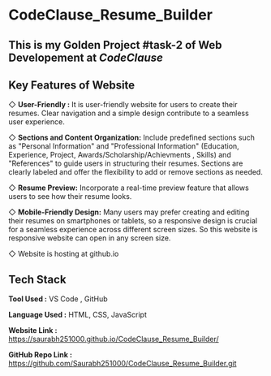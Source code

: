 # CodeClause_Resume_Builder
## This is my Golden Project #task-2 of Web Developement at *CodeClause*


## Key Features of Website
◇ **User-Friendly :**  It is user-friendly website for users to create their resumes. Clear navigation and a simple design contribute to a seamless user experience.

◇ **Sections and Content Organization:** Include predefined sections such as "Personal Information" and "Professional Information" (Education, Experience, Project, Awards/Scholarship/Achievments , Skills) and "References" to guide users in structuring their resumes. Sections are clearly labeled and offer the flexibility to add or remove sections as needed.

◇ **Resume Preview:** Incorporate a real-time preview feature that allows users to see how their resume looks.

◇ **Mobile-Friendly Design:** Many users may prefer creating and editing their resumes on smartphones or tablets, so a responsive design is crucial for a seamless experience across different screen sizes. So this website is responsive website can open in any screen size.

◇ Website is hosting at github.io


## Tech Stack

**Tool Used :** VS Code , GitHub

**Language Used :** HTML, CSS, JavaScript

**Website Link :** https://saurabh251000.github.io/CodeClause_Resume_Builder/

**GitHub Repo Link :** https://github.com/Saurabh251000/CodeClause_Resume_Builder.git
